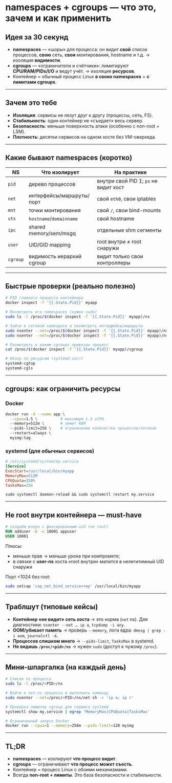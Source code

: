# namespaces + cgroups — что это, зачем и как применить

## Идея за 30 секунд

- **namespaces** — «шоры» для процесса: он видит **свой** список процессов, **свою** сеть, **свои** монтирования, hostname и т.д. → изоляция **видимости**.
- **cgroups** — «ограничители и счётчики»: лимитируют **CPU/RAM/PIDs/I/O** и ведут учёт. → изоляция **ресурсов**.
- Контейнер = обычный процесс Linux **в своих namespaces** + **с лимитами cgroups**.

---

## Зачем это тебе

- **Изоляция**: сервисы не лезут друг к другу (процессы, сеть, FS).
- **Стабильность**: один контейнер не «съедает» весь сервер.
- **Безопасность**: меньше поверхность атаки (особенно с non-root + LSM).
- **Плотность**: десятки сервисов на одном хосте без VM-оверхеда.

---

## Какие бывают namespaces (коротко)

|NS|Что изолирует|На практике|
|---|---|---|
|`pid`|дерево процессов|внутри свой PID 1; `ps` не видит хост|
|`net`|интерфейсы/маршруты/порт|свой `eth0`, свои iptables|
|`mnt`|точки монтирования|свой `/`, свои bind-mounts|
|`uts`|`hostname`/`domainname`|свой hostname|
|`ipc`|shared memory/sem/msgq|отдельные shm сегменты|
|`user`|UID/GID mapping|root внутри ≠ root снаружи|
|`cgroup`|видимость иерархий cgroup|видит только свои контроллеры|

---

## Быстрые проверки (реально полезно)

```bash
# PID главного процесса контейнера
docker inspect -f '{{.State.Pid}}' myapp

# Посмотреть его namespaces (нужен sudo)
sudo ls -l /proc/$(docker inspect -f '{{.State.Pid}}' myapp)/ns

# Зайти в сетевой namespace и посмотреть интерфейсы/маршруты
sudo nsenter --net=/proc/$(docker inspect -f '{{.State.Pid}}' myapp)/ns/net ip a
sudo nsenter --net=/proc/$(docker inspect -f '{{.State.Pid}}' myapp)/ns/net ip r

# Посмотреть к каким cgroups привязан процесс
cat /proc/$(docker inspect -f '{{.State.Pid}}' myapp)/cgroup

# Обзор по ресурсам (systemd-хост)
systemd-cgtop
systemd-cgls
```

---

## cgroups: как ограничить ресурсы

### Docker

```bash
docker run -d --name app \
  --cpus=1.5 \          # максимум 1.5 vCPU
  --memory=512m \       # лимит RAM
  --pids-limit=256 \    # ограничение количества процессов/потоков
  --restart=always \
  myimg:tag
```

### systemd (для обычных сервисов)

```ini
# /etc/systemd/system/my.service
[Service]
ExecStart=/usr/local/bin/myapp
MemoryMax=512M
CPUQuota=150%
TasksMax=256
```

```
sudo systemctl daemon-reload && sudo systemctl restart my.service
```

---

## Не root внутри контейнера — must-have

```dockerfile
# создаём юзера с фиксированным uid (не root)
RUN adduser -D -u 10001 appuser
USER 10001
```

Плюсы:
- меньше прав → меньше урона при компромете;
- в связке с **user-ns** хоста «root внутри» мапится в нелегитимный UID снаружи

Порт <1024 без root:

```bash
sudo setcap 'cap_net_bind_service=+ep' /usr/local/bin/myapp
```

---

## Траблшут (типовые кейсы)

- **Контейнер «не видит» сеть хоста** → это норма (`net` ns). Для диагностики: `nsenter --net … ip a`, `tcpdump -i any`.
- **OOM/убивает память** → проверь `--memory`, логи ядра: `dmesg | grep -i oom`, `journalctl -k`.
- **Процессов слишком много** → `--pids-limit`, `TasksMax` в systemd.
- **Не видишь `/proc/<pid>/ns`** → нужен `sudo` (доступ к чужому `/proc`).

---

## Мини-шпаргалка (на каждый день)

```bash
# Список ns процесса
sudo ls -l /proc/<PID>/ns

# Войти в net-ns процесса и выполнить команду
sudo nsenter --net=/proc/<PID>/ns/net sh -c 'ip a; ip r'

# Проверка лимитов cgroup для сервиса systemd
systemctl show my.service | egrep 'MemoryMax|CPUQuota|TasksMax'

# Ограниченный запуск Docker
docker run --cpus=1 --memory=256m --pids-limit=128 myimg
```

---

## TL;DR

- **namespaces** — изолируют **что процесс видит**.
- **cgroups** — ограничивают **что процесс может съесть**.
- Контейнер = процесс Linux с обоими механизмами.
- Всегда **non-root + лимиты**. Это база безопасности и стабильности.